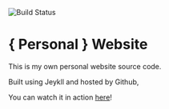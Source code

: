 ![Build Status](https://travis-ci.org/fbradyirl/fbradyirl.github.io.svg?branch=master)

# { Personal } Website

This is my own personal website source code.

Built using Jeykll and hosted by Github,

You can watch it in action [here](http://finbarrbrady.com/)!
